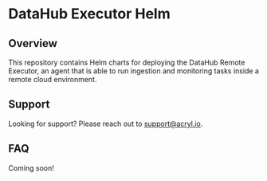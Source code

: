 # DataHub Executor Helm

## Overview

This repository contains Helm charts for deploying the DataHub Remote Executor, an agent that is able to run ingestion and monitoring tasks inside a remote cloud environment. 

## Support

Looking for support? Please reach out to [support@acryl.io](mailto://support@acryl.io). 

## FAQ

Coming soon! 
